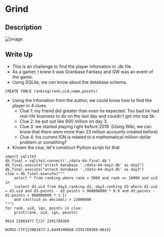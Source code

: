 # Grind 

## Description  
![image](https://github.com/KenTranR3/HCMUS-CTF-2023-Quals/blob/main/Misc/Grind/Description.png)

## Write Up
* This is an challenge to find the player infomation in .db file
* As a gamer, I knew it was Granbase Fantasy and GW was an event of the game.
* Using SQLite, we can know about the database schema.
```
CREATE TABLE ranking(rank,uid,name,points)
```
* Using the infomation from the author, we could know how to find the player in 4 clues.
    - Clue 1: my friend did greater than even he expected. Too bad he had real-life business to do on the last day and couldn't get into top 5k.
    - Clue 2: he put out like 900 million on day 3.
    - Clue 3: we started playing right before 2019. (Using Wiki, we can know that there were more than 23 million accounts created before)
    - Clue 4: his current IGN is related to a mathematical million-dollar problem or something?
* Known the clue, let's construct Python script for that
```
import sqlite3
db_final = sqlite3.connect('./data-64-final.db')
db_final.execute("attach database './data-64-day2.db' as day2")
db_final.execute("attach database './data-64-day3.db' as day3")
clue = db_final.execute("""
    select * from ranking where rank > 5000 and rank <= 10000 and uid in
    (select d3.uid from day2.ranking d2, day3.ranking d3 where d2.uid = d3.uid and d3.points - d2.points > 900000000 * 0.9 and d3.points - d2.points < 900000000 * 1.1)
    and cast(uid as decimal) > 23000000
""")
for rank, uid, ign, points in clue:
    print(rank, uid, ign, points)
```

```
9614 23983477 ζ(2) 2391789368
```
```
HCMUS-CTF{23983477-1.6449340668-2391789368-9614}
```




